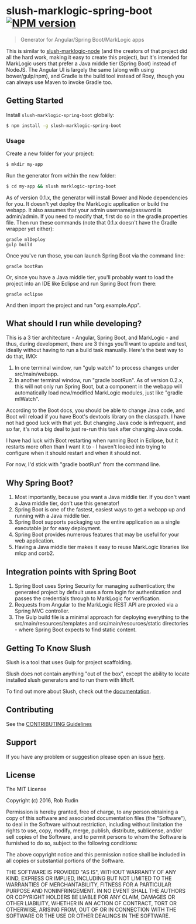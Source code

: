 # slush-marklogic-spring-boot [![NPM version](https://badge-me.herokuapp.com/api/npm/slush-marklogic-spring-boot.png)](http://badges.enytc.com/for/npm/slush-marklogic-spring-boot)

> Generator for Angular/Spring Boot/MarkLogic apps

This is similar to <a href="https://github.com/marklogic/slush-marklogic-node">slush-marklogic-node</a> (and the creators of that project did all the hard work, making it easy to create this project), but it's intended for MarkLogic users that prefer a Java middle tier (Spring Boot) instead of NodeJS. The Angular UI is largely the same (along with using bower/gulp/npm), and Gradle is the build tool instead of Roxy, though you can always use Maven to invoke Gradle too. 

## Getting Started

Install `slush-marklogic-spring-boot` globally:

```bash
$ npm install -g slush-marklogic-spring-boot
```

### Usage

Create a new folder for your project:

```bash
$ mkdir my-app
```

Run the generator from within the new folder:

```bash
$ cd my-app && slush marklogic-spring-boot
```

As of version 0.1.x, the generator will install Bower and Node dependencies for you. 
It doesn't yet deploy the MarkLogic application or build the webapp. It also assumes
that your admin username/password is admin/admin. If you need to modify that, first do so in the gradle.properties file. Then run these commands (note that 0.1.x doesn't have the Gradle wrapper yet either):

    gradle mlDeploy
    gulp build

Once you've run those, you can launch Spring Boot via the command line:

    gradle bootRun

Or, since you have a Java middle tier, you'll probably want to load the project into
an IDE like Eclipse and run Spring Boot from there:

    gradle eclipse

And then import the project and run "org.example.App".

## What should I run while developing?

This is a 3 tier architecture - Angular, Spring Boot, and MarkLogic - and thus, during development, there are 3 things you'll want to update and test, ideally without having to run a build task manually. Here's the best way to do that, IMO:

1. In one terminal window, run "gulp watch" to process changes under src/main/webapp.
2. In another terminal window, run "gradle bootRun". As of version 0.2.x, this will not only run Spring Boot, but a component in the webapp will automatically load new/modified MarkLogic modules, just like "gradle mlWatch". 

According to the Boot docs, you should be able to change Java code, and Boot will reload if you have Boot's devtools library on the classpath. I have not had good luck with that yet. But changing Java code is infrequent, and so far, it's not a big deal to just re-run this task after changing Java code. 

I have had luck with Boot restarting when running Boot in Eclipse, but it restarts more often than I want it to - I haven't looked into trying to configure when it should restart and when it should not.

For now, I'd stick with "gradle bootRun" from the command line. 

## Why Spring Boot?

1. Most importantly, because you want a Java middle tier. If you don't want a Java middle tier, don't use this generator!
2. Spring Boot is one of the fastest, easiest ways to get a webapp up and running with a Java middle tier.
3. Spring Boot supports packaging up the entire application as a single executable jar for easy deployment.
4. Spring Boot provides numerous features that may be useful for your web application.
5. Having a Java middle tier makes it easy to reuse MarkLogic libraries like mlcp and corb2.

## Integration points with Spring Boot

1. Spring Boot uses Spring Security for managing authentication; the generated project by default uses a form login for authentication and passes the credentials through to MarkLogic for verification.
2. Requests from Angular to the MarkLogic REST API are proxied via a Spring MVC controller.
3. The Gulp build file is a minimal approach for deploying everything to the src/main/resources/templates and src/main/resources/static directories - where Spring Boot expects to find static content.

## Getting To Know Slush

Slush is a tool that uses Gulp for project scaffolding.

Slush does not contain anything "out of the box", except the ability to locate installed slush generators and to run them with liftoff.

To find out more about Slush, check out the [documentation](https://github.com/slushjs/slush).

## Contributing

See the [CONTRIBUTING Guidelines](https://github.com/rjrudin/slush-marklogic-spring-boot/blob/master/CONTRIBUTING.md)

## Support
If you have any problem or suggestion please open an issue [here](https://github.com/rjrudin/slush-marklogic-spring-boot/issues).

## License 

The MIT License

Copyright (c) 2016, Rob Rudin

Permission is hereby granted, free of charge, to any person
obtaining a copy of this software and associated documentation
files (the "Software"), to deal in the Software without
restriction, including without limitation the rights to use,
copy, modify, merge, publish, distribute, sublicense, and/or sell
copies of the Software, and to permit persons to whom the
Software is furnished to do so, subject to the following
conditions:

The above copyright notice and this permission notice shall be
included in all copies or substantial portions of the Software.

THE SOFTWARE IS PROVIDED "AS IS", WITHOUT WARRANTY OF ANY KIND,
EXPRESS OR IMPLIED, INCLUDING BUT NOT LIMITED TO THE WARRANTIES
OF MERCHANTABILITY, FITNESS FOR A PARTICULAR PURPOSE AND
NONINFRINGEMENT. IN NO EVENT SHALL THE AUTHORS OR COPYRIGHT
HOLDERS BE LIABLE FOR ANY CLAIM, DAMAGES OR OTHER LIABILITY,
WHETHER IN AN ACTION OF CONTRACT, TORT OR OTHERWISE, ARISING
FROM, OUT OF OR IN CONNECTION WITH THE SOFTWARE OR THE USE OR
OTHER DEALINGS IN THE SOFTWARE.

